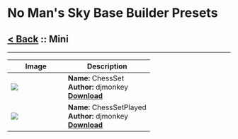 # No Man's Sky Base Builder Presets  

## [< Back](https://charliebanks.github.io/nms-base-builder-presets/) :: Mini

___


<table cellpadding="10">
<thead>
    <tr>
        <th>Image</th>
        <th>Description</th>
    </tr>
</thead>
<tbody>
    <tr>
            <td width="40%"><img src="https://raw.githubusercontent.com/charliebanks/nms-base-builder-presets/master/images/missing_thumbnail.jpg"></td>
            <td valign="top" width="60%"><b>Name:</b> ChessSet <br /> <b>Author:</b> djmonkey <br /> <b><a href="https://raw.githubusercontent.com/charliebanks/nms-base-builder-presets/master/Mini/djmonkey_ChessSet.json">Download</a></b></td>
        </tr><tr>
            <td width="40%"><img src="https://raw.githubusercontent.com/charliebanks/nms-base-builder-presets/master/images/missing_thumbnail.jpg"></td>
            <td valign="top" width="60%"><b>Name:</b> ChessSetPlayed <br /> <b>Author:</b> djmonkey <br /> <b><a href="https://raw.githubusercontent.com/charliebanks/nms-base-builder-presets/master/Mini/djmonkey_ChessSetPlayed.json">Download</a></b></td>
        </tr>
</tbody>
</table>
    